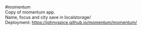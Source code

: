 #momentum  
Copy of momentum app.  
Name, focus and city save in localstorage/  
Deployment: https://johnyspice.github.io/momentum/momentum/
